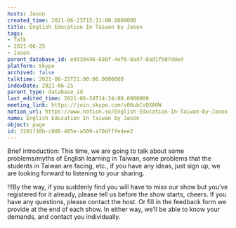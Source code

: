 ```yaml
---
hosts: Jason
created_time: 2021-06-23T15:11:00.0000000
title: English Education In Taiwan by Jason
tags:
- Talk
- 2021-06-25
- Jason
parent_database_id: e9339446-880f-4ef0-8ad7-8ad1f507dded
platform: Skype
archived: false
talktime: 2021-06-25T21:00:00.0000000
indexDate: 2021-06-25
parent_type: database_id
last_edited_time: 2021-06-24T14:34:00.0000000
meeting_link: https://join.skype.com/v06ubCvQXA0W
notion_url: https://www.notion.so/English-Education-In-Taiwan-by-Jason-3101f10bc806405ea509a70dfffe4ee2
name: English Education In Taiwan by Jason
object: page
id: 3101f10b-c806-405e-a509-a70dfffe4ee2
---
```




Brief introduction: This time, we are going to talk about some problems/myths of English learning in Taiwan, some problems that the students in Taiwan are facing, etc., if you have any ideas, just sign up, we are looking forward to listening to your sharing.

!!!By the way, if you suddenly find you will have to miss our show but you’ve registered for it already, please tell us before the show starts, cheers.
If you have any questions, please contact the host. Or fill in the feedback form we provide at the end of each show. In either way, we’ll be able to know your demands, and contact you individually.

